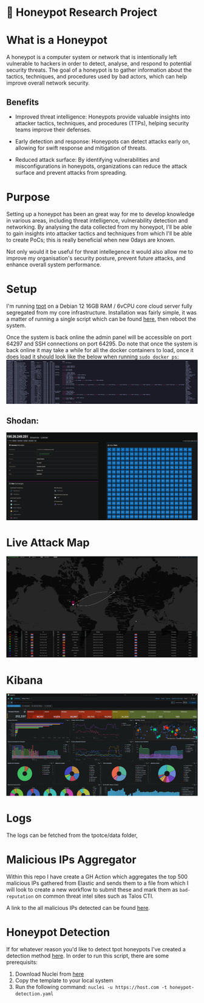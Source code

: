# 🍯 Honeypot Research Project

# What is a Honeypot

A honeypot is a computer system or network that is intentionally left vulnerable to hackers in order to detect, analyse, and respond to potential security threats. The goal of a honeypot is to gather information about the tactics, techniques, and procedures used by bad actors, which can help improve overall network security.

## Benefits

- Improved threat intelligence: Honeypots provide valuable insights into attacker tactics, techniques, and procedures (TTPs), helping security teams improve their defenses.

- Early detection and response: Honeypots can detect attacks early on, allowing for swift response and mitigation of threats.

- Reduced attack surface: By identifying vulnerabilities and misconfigurations in honeypots, organizations can reduce the attack surface and prevent attacks from spreading.

# Purpose

Setting up a honeypot has been an great way for me to develop knowledge in various areas, including threat intelligence, vulnerability detection and networking. By analysing the data collected from my honeypot, I'll be able to gain insights into attacker tactics and techniques from which I'll be able to create PoCs; this is really beneficial when new 0days are known.

Not only would it be useful for threat intellegence it would also allow me to improve my organisation's security posture, prevent future attacks, and enhance overall system performance.

# Setup

I'm running [tpot](https://github.com/telekom-security/tpotce) on a Debian 12 16GB RAM / 6vCPU core cloud server fully segregated from my core infrastructure. Installation was fairly simple, it was a matter of running a single script which can be found [here](https://github.com/telekom-security/tpotce/blob/master/install.sh), then reboot the system. 

Once the system is back online the admin panel will be accessible on port 64297 and SSH connections on port 64295. Do note that once the system is back online it may take a while for all the docker containers to load, once it does load it should look like the below when running `sudo docker ps`:
![alt text](/misc/docker.png)

## Shodan:

![alt text](/misc/shodan.png)

# Live Attack Map

![alt text](/misc/attack-map.png)

# Kibana

![alt text](/misc/kibana.png)

# Logs

The logs can be fetched from the tpotce/data folder, 

# Malicious IPs Aggregator

Within this repo I have create a GH Action which aggregates the top 500 malicious IPs gathered from Elastic and sends them to a file from which I will look to create a new workflow to submit these and mark them as `bad-reputation` on common threat intel sites such as Talos CTI. 

A link to the all malicious IPs detected can be found [here](https://github.com/rxerium/honeypot/blob/main/malicious-ips.txt).

# Honeypot Detection

If for whatever reason you'd like to detect tpot honeypots I've created a detection method [here](https://github.com/projectdiscovery/nuclei-templates/blob/08c3dcf3aa0da178acaa5f29063a7af69de6aa75/http/honeypot/tpot-honeypot-detect.yaml). In order to run this script, there are some prerequisits:

1. Download Nuclei from [here](https://github.com/projectdiscovery/nuclei)
2. Copy the template to your local system
3. Run the following command: `nuclei -u https://host.com -t honeypot-detection.yaml` 